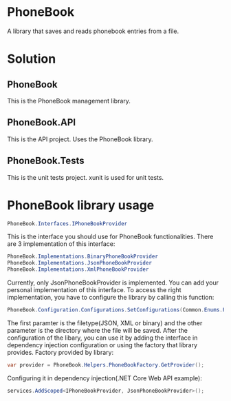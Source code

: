 # PhoneBook

A library that saves and reads phonebook entries from a file.

# Solution

## PhoneBook

This is the PhoneBook management library.

## PhoneBook.API

This is the API project. Uses the PhoneBook library.

## PhoneBook.Tests

This is the unit tests project. xunit is used for unit tests.

# PhoneBook library usage

```csharp
PhoneBook.Interfaces.IPhoneBookProvider
```

This is the interface you should use for PhoneBook functionalities. There are 3 implementation of this interface:

```csharp
PhoneBook.Implementations.BinaryPhoneBookProvider
PhoneBook.Implementations.JsonPhoneBookProvider
PhoneBook.Implementations.XmlPhoneBookProvider
```

Currently, only JsonPhoneBookProvider is implemented. You can add your personal implementation of this interface. To access the right implementation, you have to configure the library by calling this function:

```csharp
PhoneBook.Configuration.Configurations.SetConfigurations(Common.Enums.FileTypeEnum.JSON, env.ContentRootPath + "/Persistance");
```

The first paramter is the filetype(JSON, XML or binary) and the other parameter is the directory where the file will be saved. After the configuration of the libary, you can use it by adding the interface in dependency injection configuration or using the factory that library provides.
Factory provided by library:

```csharp
var provider = PhoneBook.Helpers.PhoneBookFactory.GetProvider();
```

Configuring it in dependency injection(.NET Core Web API example):

```csharp
services.AddScoped<IPhoneBookProvider, JsonPhoneBookProvider>();
```
